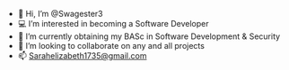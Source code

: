 - 👋 Hi, I’m @Swagester3
- 💻 I’m interested in becoming a Software Developer
- 🌱 I’m currently obtaining my BASc in Software Development & Security
- 💾 I’m looking to collaborate on any and all projects
- 📫 Sarahelizabeth1735@gmail.com

<!---
Swagester3/Swagester3 is a ✨ special ✨ repository because its `README.md` (this file) appears on your GitHub profile.
You can click the Preview link to take a look at your changes.
--->
